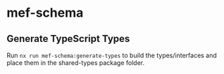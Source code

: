 # mef-schema

## Generate TypeScript Types

Run `nx run mef-schema:generate-types` to build the types/interfaces and place them in the shared-types package folder.
